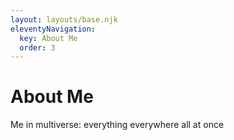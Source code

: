 ```yaml
---
layout: layouts/base.njk
eleventyNavigation:
  key: About Me
  order: 3
---
```

# About Me

Me in multiverse: everything everywhere all at once